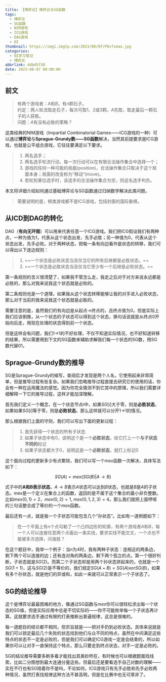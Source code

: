 ```yaml
---
title: 【博弈论】博弈论与SG函数
tags:
  - 博弈论
  - SG函数
  - NIM游戏
  - ICG游戏
  - DAG游戏
  - OI
thumbnail: https://img1.imgtp.com/2023/08/07/P8v7smao.jpg
categories:
  - OI学习笔记
  - 博弈论
abbrlink: ddbd5f38
date: 2023-08-07 00:00:00
---
```


## 前文

>有两个游戏者：$A$和$B$。有$n$颗石子。  
>约定：两人轮流取走石子，每次可取1、2或3颗。$A$先取，取走最后一颗石子的人获胜。  
>问题：$A$有没有必胜的策略？

这类经典的NIM游戏（Impartial Combinatorial Games——ICG游戏的一种）可以通过**博弈论**与**Sprague-Grundy数——SG函数**解决，当然其前提要求是ICG游戏，也就是公平组合游戏，它往往要满足以下要求。

>1. 两名选手；  
>2. 两名选手轮流行动，每一次行动可以在有限合法操作集合中选择一个；  
>3. 游戏的任何一种可能的局面(position)，合法操作集合只取决于这个局面本身；局面的改变称为“移动”(move)。  
>4. 若轮到某位选手时，该选手的合法操作集合为空，则这名选手判负。

本文将详细介绍如何通过基础博弈论与SG函数通过归纳数学解决此类问题。

>需要说明的是，棋类游戏都不是ICG游戏，包括封面的国际象棋。

## 从ICD到DAG的转化

DAG（**有向无环图**）可以用来代表任意一个ICG游戏。我们把ICG假设我们有两种点，一种为值为1，代表从这个状态出发，先手必胜；另一种值为0，代表从这个状态出发，先手必败。对于两种状态，把每一条有向边看作是状态的转移，我们可以得出以下连边规则：

>1. ==一个状态是必败状态当且仅当它的所有后继都是必胜状态。==
>2. ==一个状态是必胜状态当且仅当它至少有一个后继是必败状态。==

第一条规则的含义很清楚了，如果我不管怎么走，我走之后对于对方来说永远都是必胜的，那么对我来说我这个状态就是必败的。

第二条规则也是一个道理，如果我从这个状态转移能够让我的对手进入必败状态，那么对于当前的我来说我这个状态就是必胜的。

需要注意的是，虽然我们的有向边是从起点->终点的，且终点值为0。但是实际上我们应该倒推，从一个状态的子状态可以得到这个状态，换句话说就是从终点0开始向后走，用现在处理的状态得到前一个状态。

但是这样会有问题，我们1->1的不好处理，不仅不知道实际情况，也不好知道转移的结果，所以需要用到下文的SG函数来辅助求解我们每一个状态的SG数，用SG数代替01。

## Sprague-Grundy数的推导

SG是Sprague-Grundy的缩写，查阅后才发现是两个人名，它使用起来非常简单，但是推导过程有些复杂。如果我们忽略推导过程直接去研究它的使用的话，你会有一种在运用魔法的感觉。因为你完全猜测不到它其中的原理，所以我们需要详细解释一下它的推导过程，这样才能加深理解。

首先我们定义一个概念，在一个状态节点$i$中，如果$SG[i]$大于零，则是**必胜状态**，如果如果$SG[i]$等于零，则是**必败状态**。那么这样就可以分开1->1的情况。

那么根据我们上面的守则，我们可以写出下面的更新过程：

>1. 首先获得一个状态的所有子状态
>2. 如果子状态中有0，说明这个是一个**必胜状态**，给它打上一个**与子状态不同的**标记
>3. 如果子状态都大于0，说明这是一个**必败状态**，就打上标记0

这个面向过程的更新多少有点繁琐，我们可以写一个$mex$函数一次解决，具体写法如下：

$$ SG_{}\left(A\right)=mex\left\lbrace SG\left(B\right)\left|A\rightarrow B\right.\right\rbrace $$

式子中的**A和B表示状态**，$A\rightarrow B$表示$A$状态可以达到$B$状态，也就是$B$是$A$的子状态。mex是一个定义在集合上的函数，返回的是不属于这个集合的最小非负整数。比如$mex(0, 1)= 2$，$mex(0, 2) = 1$, $mex(0,1, 2, 3)=4$。那么我们就把上面啰嗦的三句话整合成了等价的一个$mex$函数。

最后还有一点，就是我一个子状态可能包含几个“孙状态”。比如有一道例题如下：

>在一个平面上有$n$个点勾勒了一个凸四边形的轮廓，有两个游戏者$A$和$B$，每一个人可以连接任意两个点画出一条实线，要求实线不能交叉，一个点也不能被多次选择，问谁胜？

在这个题目中，我举一个例子：当$n$为4时，我有两种子状态：连相近的两条边，剩下两个可以连接的边；还有连对角的两条边，剩下两个孤立的点。第一个很好判断，子状态就是$SG(2)$。而第二个子状态却是用两个孙状态拼起来的，也就是一个$SG(1+1)$，这与$SG(2)$是不等价的，我们规定$SG(A + B) = SG(A) xor SG(B)$，如果有多个孙状态，就是他们的异或和，如此一来就可以正常表示一个子状态了。

## SG的结论推导

这个是博弈论最最困难的地方，像通过SG函数与$mex$你可以很轻松求出每一个状态的SG值，但是实际应用中总是不切实际的——你不可能枚举每一个子状态再计算。这就要求选手通过有限的打表推断出普遍规律，这总是很难的。

每一道题目的结论都不相同，但宗旨就是——把对手扔到必败状态。具体来说就是我们可以锁定最后几个失败的状态找到他们与众不同的特点，虽然在中间满足这些特点的状态不一定是必败的，但是我们可以确定ICG游戏一定是会结束的，所以如果你可以让对手一直保持这个特点，那么只要走到终点状态，对手一定是必败的。

SG的结论推导需要多刷多看才能找出其奥妙所在，有时候也可以根据题面找线索，比如二分图想到最大连通分量这些。但最后还是要看选手自己对数的理解——实在不行也有SG陪着你不是吗，不论如何，ICG游戏只有先手必胜和先手必败两种情况，虽然打表找规律这种方法不甚高明，但是在比赛中也无可厚非了。